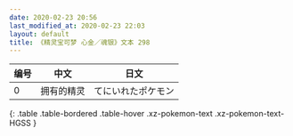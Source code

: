 ```yaml
---
date: 2020-02-23 20:56
last_modified_at: 2020-02-23 22:03
layout: default
title: 《精灵宝可梦 心金／魂银》文本 298
---
```

| 编号 | 中文 | 日文 |
| ---- | ---- | ---- |
| 0 | 拥有的精灵 | てにいれたポケモン |
{: .table .table-bordered .table-hover .xz-pokemon-text .xz-pokemon-text-HGSS }